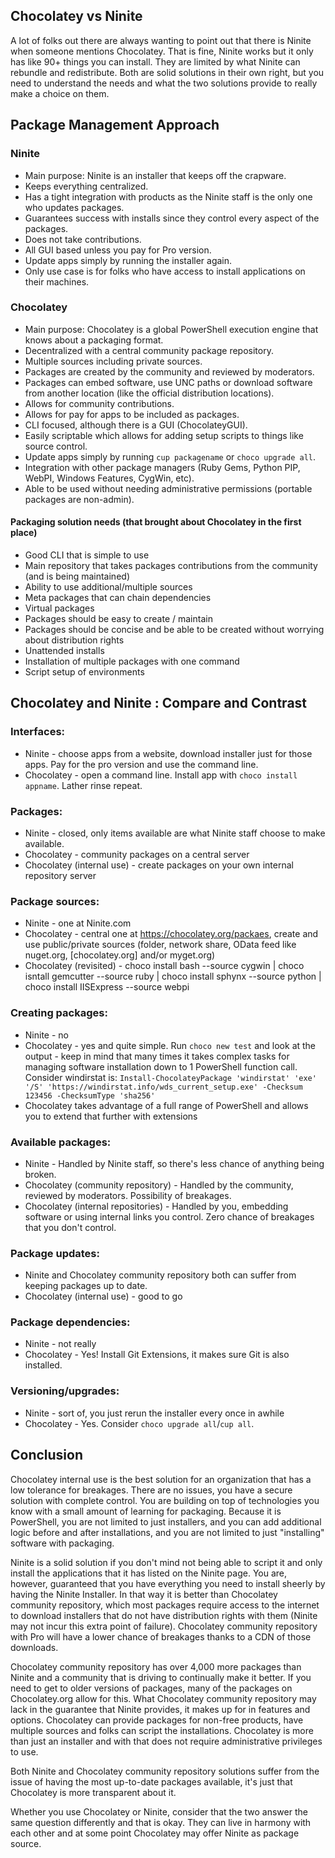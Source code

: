 ## Chocolatey vs Ninite

A lot of folks out there are always wanting to point out that there is Ninite when someone mentions Chocolatey. That is fine, Ninite works but it only has like 90+ things you can install. They are limited by what Ninite can rebundle and redistribute. Both are solid solutions in their own right, but you need to understand the needs and what the two solutions provide to really make a choice on them.

## Package Management Approach

### Ninite
* Main purpose: Ninite is an installer that keeps off the crapware.
* Keeps everything centralized.
* Has a tight integration with products as the Ninite staff is the only one who updates packages.
* Guarantees success with installs since they control every aspect of the packages.
* Does not take contributions.
* All GUI based unless you pay for Pro version.
* Update apps simply by running the installer again.
* Only use case is for folks who have access to install applications on their machines.

### Chocolatey
* Main purpose: Chocolatey is a global PowerShell execution engine that knows about a packaging format.
* Decentralized with a central community package repository.
* Multiple sources including private sources.
* Packages are created by the community and reviewed by moderators.
* Packages can embed software, use UNC paths or download software from another location (like the official distribution locations).
* Allows for community contributions.
* Allows for pay for apps to be included as packages.
* CLI focused, although there is a GUI (ChocolateyGUI).
* Easily scriptable which allows for adding setup scripts to things like source control.
* Update apps simply by running `cup packagename` or `choco upgrade all`.
* Integration with other package managers (Ruby Gems, Python PIP, WebPI, Windows Features, CygWin, etc).
* Able to be used without needing administrative permissions (portable packages are non-admin).

#### Packaging solution needs (that brought about Chocolatey in the first place)
* Good CLI that is simple to use
* Main repository that takes packages contributions from the community (and is being maintained)
* Ability to use additional/multiple sources
* Meta packages that can chain dependencies
* Virtual packages
* Packages should be easy to create / maintain
* Packages should be concise and be able to be created without worrying about distribution rights
* Unattended installs
* Installation of multiple packages with one command
* Script setup of environments

## Chocolatey and  Ninite : Compare and Contrast

### Interfaces:
* Ninite - choose apps from a website, download installer just for those apps. Pay for the pro version and use the command line.
* Chocolatey - open a command line. Install app with `choco install appname`. Lather rinse repeat.

### Packages:
* Ninite - closed, only items available are what Ninite staff choose to make available.
* Chocolatey - community packages on a central server
* Chocolatey (internal use) - create packages on your own internal repository server

### Package sources:
* Ninite - one at Ninite.com
* Chocolatey - central one at https://chocolatey.org/packaes, create and use public/private sources (folder, network share, OData feed like nuget.org, [chocolatey.org] and/or myget.org)
* Chocolatey (revisited) - choco install bash --source cygwin | choco isntall gemcutter --source ruby | choco install sphynx --source python | choco install IISExpress --source webpi

### Creating packages:
* Ninite - no
* Chocolatey - yes and quite simple. Run `choco new test` and look at the output - keep in mind that many times it takes complex tasks for managing software installation down to 1 PowerShell function call. Consider windirstat is: `Install-ChocolateyPackage 'windirstat' 'exe' '/S' 'https://windirstat.info/wds_current_setup.exe' -Checksum 123456 -ChecksumType 'sha256'`
* Chocolatey takes advantage of a full range of PowerShell and allows you to extend that further with extensions

### Available packages:
* Ninite - Handled by Ninite staff, so there's less chance of anything being broken.
* Chocolatey (community repository) - Handled by the community, reviewed by moderators. Possibility of breakages.
* Chocolatey (internal repositories) - Handled by you, embedding software or using internal links you control. Zero chance of breakages that you don't control.

### Package updates:
* Ninite and Chocolatey community repository both can suffer from keeping packages up to date.
* Chocolatey (internal use) - good to go

### Package dependencies:
* Ninite - not really
* Chocolatey - Yes! Install Git Extensions, it makes sure Git is also installed.

### Versioning/upgrades:
* Ninite - sort of, you just rerun the installer every once in awhile
* Chocolatey - Yes. Consider `choco upgrade all`/`cup all`.

## Conclusion
Chocolatey internal use is the best solution for an organization that has a low tolerance for breakages. There are no issues, you have a secure solution with complete control. You are building on top of technologies you know with a small amount of learning for packaging. Because it is PowerShell, you are not limited to just installers, and you can add additional logic before and after installations, and you are not limited to just "installing" software with packaging.

Ninite is a solid solution if you don't mind not being able to script it and only install the applications that it has listed on the Ninite page. You are, however, guaranteed that you have everything you need to install sheerly by having the Ninite Installer. In that way it is better than Chocolatey community repository, which most packages require access to the internet to download installers that do not have distribution rights with them (Ninite may not incur this extra point of failure). Chocolatey community repository with Pro will have a lower chance of breakages thanks to a CDN of those downloads.

Chocolatey community repository has over 4,000 more packages than Ninite and a community that is driving to continually make it better. If you need to get to older versions of packages, many of the packages on Chocolatey.org allow for this. What Chocolatey community repository may lack in the guarantee that Ninite provides, it makes up for in features and options. Chocolatey can provide packages for non-free products, have multiple sources and folks can script the installations. Chocolatey is more than just an installer and with that does not require administrative privileges to use.

Both Ninite and Chocolatey community repository solutions suffer from the issue of having the most up-to-date packages available, it's just that Chocolatey is more transparent about it.

Whether you use Chocolatey or Ninite, consider that the two answer the same question differently and that is okay. They can live in harmony with each other and at some point Chocolatey may offer Ninite as package source.